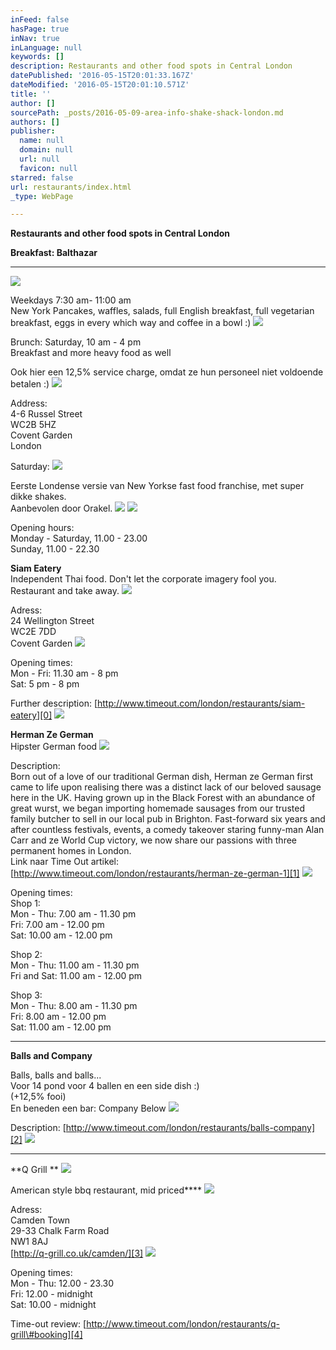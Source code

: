 ```yaml
---
inFeed: false
hasPage: true
inNav: true
inLanguage: null
keywords: []
description: Restaurants and other food spots in Central London
datePublished: '2016-05-15T20:01:33.167Z'
dateModified: '2016-05-15T20:01:10.571Z'
title: ''
author: []
sourcePath: _posts/2016-05-09-area-info-shake-shack-london.md
authors: []
publisher:
  name: null
  domain: null
  url: null
  favicon: null
starred: false
url: restaurants/index.html
_type: WebPage

---
```

**Restaurants and other food spots in Central London**

**Breakfast: Balthazar**

****
![](https://the-grid-user-content.s3-us-west-2.amazonaws.com/801406d5-0158-4d23-89ec-52db10db0320.jpg)

Weekdays 7:30 am- 11:00 am  
New York Pancakes, waffles, salads, full English breakfast, full vegetarian breakfast, eggs in every which way and coffee in a bowl :)
![](https://the-grid-user-content.s3-us-west-2.amazonaws.com/6710af86-3a7e-4569-9ec8-bdeb17e276c0.jpg)

Brunch: Saturday, 10 am - 4 pm  
Breakfast and more heavy food as well

Ook hier een 12,5% service charge, omdat ze hun personeel niet voldoende betalen :)
![](https://the-grid-user-content.s3-us-west-2.amazonaws.com/449f6ca6-e431-43d7-bd64-a8ba03d794f1.jpg)

Address:  
4-6 Russel Street  
WC2B 5HZ  
Covent Garden  
London

Saturday: ![](https://the-grid-user-content.s3-us-west-2.amazonaws.com/7419b79b-4dea-4237-a778-656b3d761055.jpg)

Eerste Londense versie van New Yorkse fast food franchise, met super dikke shakes.  
Aanbevolen door Orakel.
![](https://imgflo.herokuapp.com/graph/vahj1ThiexotieMo/8ea1cda662f57f1e1b59ea99ceb10cce/passthrough.jpg?height=226&input=https%3A%2F%2Fthe-grid-user-content.s3-us-west-2.amazonaws.com%2F7419b79b-4dea-4237-a778-656b3d761055.jpg&width=750)
![](https://the-grid-user-content.s3-us-west-2.amazonaws.com/8f7a8b20-6bf7-469a-90f1-e909ecac3aac.png)

Opening hours:  
Monday - Saturday, 11.00 - 23.00  
Sunday, 11.00 - 22.30

**Siam Eatery**  
Independent Thai food. Don't let the corporate imagery fool you.  
Restaurant and take away.
![](https://the-grid-user-content.s3-us-west-2.amazonaws.com/c7a42756-91fb-444c-9314-ea403f401907.jpg)

Adress:  
24 Wellington Street  
WC2E 7DD  
Covent Garden
![](https://imgflo.herokuapp.com/graph/vahj1ThiexotieMo/f38a653114485552df8157445aa4ace3/passthrough.jpg?height=450&input=https%3A%2F%2Fthe-grid-user-content.s3-us-west-2.amazonaws.com%2F9a29b9d8-8a48-4c88-916a-7fb2c2270890.jpg&width=299)

Opening times:  
Mon - Fri: 11.30 am - 8 pm  
Sat: 5 pm - 8 pm

Further description: [http://www.timeout.com/london/restaurants/siam-eatery][0]
![](https://the-grid-user-content.s3-us-west-2.amazonaws.com/3441e053-a6ed-49b3-a5f1-f6f3fd0804d1.jpg)

**Herman Ze German**  
Hipster German food
![](https://the-grid-user-content.s3-us-west-2.amazonaws.com/afcfd6c6-1a09-4ccd-94ea-351adcf349b8.jpg)

Description:  
Born out of a love of our traditional German dish, Herman ze German first came to life upon realising there was a distinct lack of our beloved sausage here in the UK. Having grown up in the Black Forest with an abundance of great wurst, we began importing homemade sausages from our trusted family butcher to sell in our local pub in Brighton. Fast-forward six years and after countless festivals, events, a comedy takeover staring funny-man Alan Carr and ze World Cup victory, we now share our passions with three permanent homes in London.  
Link naar Time Out artikel: [http://www.timeout.com/london/restaurants/herman-ze-german-1][1]
![](https://imgflo.herokuapp.com/graph/vahj1ThiexotieMo/a97071719f64567f36b7237abe3bcb9b/passthrough.jpg?height=494&input=https%3A%2F%2Fthe-grid-user-content.s3-us-west-2.amazonaws.com%2Fafcfd6c6-1a09-4ccd-94ea-351adcf349b8.jpg&width=750)

Opening times:  
Shop 1:  
Mon - Thu: 7.00 am - 11.30 pm  
Fri: 7.00 am - 12.00 pm  
Sat: 10.00 am - 12.00 pm

Shop 2:  
Mon - Thu: 11.00 am - 11.30 pm  
Fri and Sat: 11.00 am - 12.00 pm

Shop 3:  
Mon - Thu: 8.00 am - 11.30 pm  
Fri: 8.00 am - 12.00 pm  
Sat: 11.00 am - 12.00 pm

****

**Balls and Company**

Balls, balls and balls...  
Voor 14 pond voor 4 ballen en een side dish :)  
(+12,5% fooi)  
En beneden een bar: Company Below
![](https://imgflo.herokuapp.com/graph/vahj1ThiexotieMo/9a1006504e581337c96a92cae8d377bb/passthrough.jpg?height=500&input=https%3A%2F%2Fthe-grid-user-content.s3-us-west-2.amazonaws.com%2Fd755b610-9ad8-49f6-ac52-238ab64867bf.jpg&width=750)

Description: [http://www.timeout.com/london/restaurants/balls-company][2]
![](https://imgflo.herokuapp.com/graph/vahj1ThiexotieMo/415f5ed20cc9cf8a376a4a7d113c93ec/passthrough.jpg?height=501&input=https%3A%2F%2Fthe-grid-user-content.s3-us-west-2.amazonaws.com%2F408bdf15-e2da-4c4a-bf89-23db59656cd0.jpg&width=750)

****

**Q Grill **
![](https://the-grid-user-content.s3-us-west-2.amazonaws.com/a34fe537-0151-4716-9abb-b3f23fb08496.jpg)

American style bbq restaurant, mid priced****
![](https://the-grid-user-content.s3-us-west-2.amazonaws.com/76da100c-4d57-48c4-8c38-cf4cd0dac2c7.jpg)

Adress:  
Camden Town  
29-33 Chalk Farm Road  
NW1 8AJ  
[http://q-grill.co.uk/camden/][3]
![](https://imgflo.herokuapp.com/graph/vahj1ThiexotieMo/dbcf6fd35d6090761e4d786adbf77032/passthrough.jpg?height=499&input=https%3A%2F%2Fs3-us-west-2.amazonaws.com%2Fthe-grid-img%2Fp%2Fdf6004c0c7584b835bf5407c09c283c6076f4392.jpg&width=750)

Opening times:  
Mon - Thu: 12.00 - 23.30   
Fri: 12.00 - midnight  
Sat: 10.00 - midnight

Time-out review: [http://www.timeout.com/london/restaurants/q-grill\#booking][4]

[0]: http://www.timeout.com/london/restaurants/siam-eatery
[1]: http://www.timeout.com/london/restaurants/herman-ze-german-1
[2]: http://www.timeout.com/london/restaurants/balls-company
[3]: http://q-grill.co.uk/camden/
[4]: http://www.timeout.com/london/restaurants/q-grill#booking